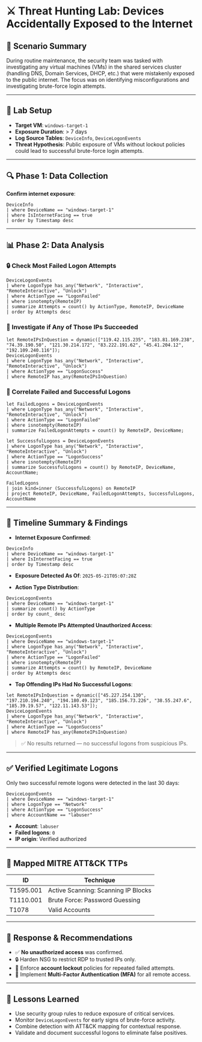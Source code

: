 
# ⚔️ Threat Hunting Lab: Devices Accidentally Exposed to the Internet

## 🧪 Scenario Summary

During routine maintenance, the security team was tasked with investigating any virtual machines (VMs) in the shared services cluster (handling DNS, Domain Services, DHCP, etc.) that were mistakenly exposed to the public internet. The focus was on identifying misconfigurations and investigating brute-force login attempts.

---

## 🧭 Lab Setup

- **Target VM**: `windows-target-1`
- **Exposure Duration**: > 7 days
- **Log Source Tables**: `DeviceInfo`, `DeviceLogonEvents`
- **Threat Hypothesis**: Public exposure of VMs without lockout policies could lead to successful brute-force login attempts.

---

## 🔍 Phase 1: Data Collection

**Confirm internet exposure**:
```kql
DeviceInfo
| where DeviceName == "windows-target-1"
| where IsInternetFacing == true
| order by Timestamp desc
```

---

## 📊 Phase 2: Data Analysis

### 🔒 Check Most Failed Logon Attempts
```kql
DeviceLogonEvents
| where LogonType has_any("Network", "Interactive", "RemoteInteractive", "Unlock")
| where ActionType == "LogonFailed"
| where isnotempty(RemoteIP)
| summarize Attempts = count() by ActionType, RemoteIP, DeviceName
| order by Attempts desc
```

### 🎯 Investigate if Any of Those IPs Succeeded
```kql
let RemoteIPsInQuestion = dynamic(["119.42.115.235", "183.81.169.238", "74.39.190.50", "121.30.214.172", "83.222.191.62", "45.41.204.12", "192.109.240.116"]);
DeviceLogonEvents
| where LogonType has_any("Network", "Interactive", "RemoteInteractive", "Unlock")
| where ActionType == "LogonSuccess"
| where RemoteIP has_any(RemoteIPsInQuestion)
```

### 🧠 Correlate Failed and Successful Logons
```kql
let FailedLogons = DeviceLogonEvents
| where LogonType has_any("Network", "Interactive", "RemoteInteractive", "Unlock")
| where ActionType == "LogonFailed"
| where isnotempty(RemoteIP)
| summarize FailedLogonAttempts = count() by RemoteIP, DeviceName;

let SuccessfulLogons = DeviceLogonEvents
| where LogonType has_any("Network", "Interactive", "RemoteInteractive", "Unlock")
| where ActionType == "LogonSuccess"
| where isnotempty(RemoteIP)
| summarize SuccessfulLogons = count() by RemoteIP, DeviceName, AccountName;

FailedLogons
| join kind=inner (SuccessfulLogons) on RemoteIP
| project RemoteIP, DeviceName, FailedLogonAttempts, SuccessfulLogons, AccountName
```

---

## 📌 Timeline Summary & Findings

- **Internet Exposure Confirmed**:
```kql
DeviceInfo
| where DeviceName == "windows-target-1"
| where IsInternetFacing == true
| order by Timestamp desc
```

- **Exposure Detected As Of**: `2025-05-21T05:07:28Z`

- **Action Type Distribution**:
```kql
DeviceLogonEvents
| where DeviceName == "windows-target-1"
| summarize count() by ActionType
| order by count_ desc
```

- **Multiple Remote IPs Attempted Unauthorized Access**:
```kql
DeviceLogonEvents
| where DeviceName == "windows-target-1"
| where LogonType has_any("Network", "Interactive", "RemoteInteractive", "Unlock")
| where ActionType == "LogonFailed"
| where isnotempty(RemoteIP)
| summarize Attempts = count() by RemoteIP, DeviceName
| order by Attempts desc
```

- **Top Offending IPs Had No Successful Logons**:
```kql
let RemoteIPsInQuestion = dynamic(["45.227.254.130", "197.210.194.240", "194.180.49.123", "185.156.73.226", "38.55.247.6", "185.39.19.57", "122.11.143.53"]);
DeviceLogonEvents
| where LogonType has_any("Network", "Interactive", "RemoteInteractive", "Unlock")
| where ActionType == "LogonSuccess"
| where RemoteIP has_any(RemoteIPsInQuestion)
```
> ✅ No results returned — no successful logons from suspicious IPs.

---

## ✅ Verified Legitimate Logons

Only two successful remote logons were detected in the last 30 days:

```kql
DeviceLogonEvents
| where DeviceName == "windows-target-1"
| where LogonType == "Network"
| where ActionType == "LogonSuccess"
| where AccountName == "labuser"
```

- **Account**: `labuser`  
- **Failed logons**: `0`  
- **IP origin**: Verified authorized

---

## 🔐 Mapped MITRE ATT&CK TTPs

| ID          | Technique                                 |
|-------------|--------------------------------------------|
| T1595.001   | Active Scanning: Scanning IP Blocks       |
| T1110.001   | Brute Force: Password Guessing            |
| T1078       | Valid Accounts                            |

---

## 🧯 Response & Recommendations

- ✅ **No unauthorized access** was confirmed.
- 🔒 Harden NSG to restrict RDP to trusted IPs only.
- 🔐 Enforce **account lockout** policies for repeated failed attempts.
- 🔐 Implement **Multi-Factor Authentication (MFA)** for all remote access.

---

## 🧠 Lessons Learned

- Use security group rules to reduce exposure of critical services.
- Monitor `DeviceLogonEvents` for early signs of brute-force activity.
- Combine detection with ATT&CK mapping for contextual response.
- Validate and document successful logons to eliminate false positives.
